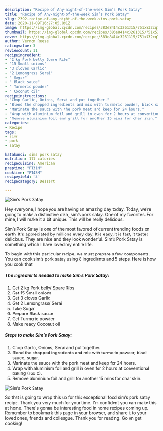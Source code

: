 ```yaml
---
description: "Recipe of Any-night-of-the-week Sim’s Pork Satay"
title: "Recipe of Any-night-of-the-week Sim’s Pork Satay"
slug: 2392-recipe-of-any-night-of-the-week-sims-pork-satay
date: 2020-11-09T16:27:05.891Z
image: https://img-global.cpcdn.com/recipes/383e8414c3261315/751x532cq70/sims-pork-satay-recipe-main-photo.jpg
thumbnail: https://img-global.cpcdn.com/recipes/383e8414c3261315/751x532cq70/sims-pork-satay-recipe-main-photo.jpg
cover: https://img-global.cpcdn.com/recipes/383e8414c3261315/751x532cq70/sims-pork-satay-recipe-main-photo.jpg
author: Vernon Reese
ratingvalue: 3
reviewcount: 11
recipeingredient:
- "2 kg Pork belly Spare Ribs"
- "15 Small onions"
- "3 cloves Garlic"
- "2 Lemongrass Serai"
- " Sugar"
- " Black sauce"
- " Turmeric powder"
- " Coconut oil"
recipeinstructions:
- "Chop Garlic, Onions, Serai and put together."
- "Blend the chopped ingredients and mix with turmeric powder, black sauce, sugar."
- "Marinate the sauce with the pork meat and keep for 24 hours."
- "Wrap with aluminium foil and grill in oven for 2 hours at conventional baking (160 c)."
- "Remove aluminium foil and grill for another 15 mins for char skin."
categories:
- Recipe
tags:
- sims
- pork
- satay

katakunci: sims pork satay 
nutrition: 171 calories
recipecuisine: American
preptime: "PT31M"
cooktime: "PT43M"
recipeyield: "3"
recipecategory: Dessert

---
```



![Sim’s Pork Satay](https://img-global.cpcdn.com/recipes/383e8414c3261315/751x532cq70/sims-pork-satay-recipe-main-photo.jpg)

Hey everyone, I hope you are having an amazing day today. Today, we're going to make a distinctive dish, sim’s pork satay. One of my favorites. For mine, I will make it a bit unique. This will be really delicious.



Sim’s Pork Satay is one of the most favored of current trending foods on earth. It's appreciated by millions every day. It is easy, it is fast, it tastes delicious. They are nice and they look wonderful. Sim’s Pork Satay is something which I have loved my entire life.


To begin with this particular recipe, we must prepare a few components. You can cook sim’s pork satay using 8 ingredients and 5 steps. Here is how you cook that.

<!--inarticleads1-->

##### The ingredients needed to make Sim’s Pork Satay:

1. Get 2 kg Pork belly/ Spare Ribs
1. Get 15 Small onions
1. Get 3 cloves Garlic
1. Get 2 Lemongrass/ Serai
1. Take  Sugar
1. Prepare  Black sauce
1. Get  Turmeric powder
1. Make ready  Coconut oil




<!--inarticleads2-->

##### Steps to make Sim’s Pork Satay:

1. Chop Garlic, Onions, Serai and put together.
1. Blend the chopped ingredients and mix with turmeric powder, black sauce, sugar.
1. Marinate the sauce with the pork meat and keep for 24 hours.
1. Wrap with aluminium foil and grill in oven for 2 hours at conventional baking (160 c).
1. Remove aluminium foil and grill for another 15 mins for char skin.
<img src="//assets-global.cpcdn.com/assets/icons/button_play-2c75c40dde080a61004c1f40b05d8f140eaff45d7e9e6481dc71c63d2e7c4909.png" alt="Sim’s Pork Satay">



So that is going to wrap this up for this exceptional food sim’s pork satay recipe. Thank you very much for your time. I'm confident you can make this at home. There's gonna be interesting food in home recipes coming up. Remember to bookmark this page in your browser, and share it to your loved ones, friends and colleague. Thank you for reading. Go on get cooking!
